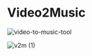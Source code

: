 # Video2Music


![video-to-music-tool](https://github.com/sam9111/Video2Music/assets/60708693/341e2012-ba31-4774-810e-f1dda7e4f631)

![v2m (1)](https://github.com/sam9111/Video2Music/assets/60708693/6a147ea8-6e5d-4860-9741-0c46b3977f14)

